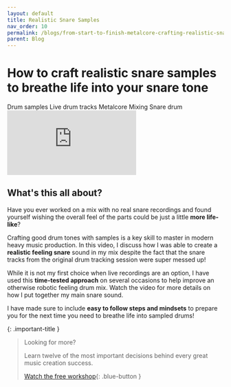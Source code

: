 ```yaml
---
layout: default
title: Realistic Snare Samples
nav_order: 10
permalink: /blogs/from-start-to-finish-metalcore-crafting-realistic-snare-samples
parent: Blog
---
```


# How to craft realistic snare samples to breathe life into your snare tone

<div class="tags">
  <span class="label label-blue">Drum samples</span>
  <span class="label label-blue">Live drum tracks</span>
  <span class="label label-blue">Metalcore</span>
  <span class="label label-blue">Mixing</span>
  <span class="label label-blue">Snare drum</span>
</div>

<div class="video-container">
  <iframe src="https://www.youtube-nocookie.com/embed/Mkw4bey06_k?rel=0" title="YouTube video player" frameborder="0" allow="accelerometer; autoplay; clipboard-write; encrypted-media; gyroscope; picture-in-picture" allowfullscreen></iframe>
</div>

## What's this all about?

Have you ever worked on a mix with no real snare recordings and found yourself wishing the overall feel of the parts could be just a little **more life-like**?

Crafting good drum tones with samples is a key skill to master in modern heavy music production. In this video, I discuss how I was able to create a **realistic feeling snare** sound in my mix despite the fact that the snare tracks from the original drum tracking session were super messed up!

While it is not my first choice when live recordings are an option, I have used this **time-tested approach** on several occasions to help improve an otherwise robotic feeling drum mix. Watch the video for more details on how I put together my main snare sound.

I have made sure to include **easy to follow steps and mindsets** to prepare you for the next time you need to breathe life into sampled drums!

{: .important-title }
> Looking for more?
>
> Learn twelve of the most important decisions behind every great music creation success.
>
> [Watch the free workshop](/workshop){: .blue-button }
